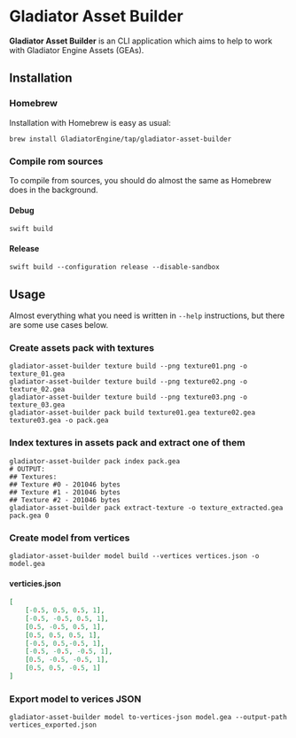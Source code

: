 # Gladiator Asset Builder

**Gladiator Asset Builder** is an CLI application which aims to help to work with Gladiator Engine Assets (GEAs).

## Installation
### Homebrew
Installation with Homebrew is easy as usual:
```shell
brew install GladiatorEngine/tap/gladiator-asset-builder
```
### Compile rom sources
To compile from sources, you should do almost the same as Homebrew does in the background.
#### Debug
```shell
swift build
```
#### Release
```shell
swift build --configuration release --disable-sandbox
```
## Usage
Almost everything what you need is written in `--help` instructions, but there are some use cases below.
### Create assets pack with textures
```shell
gladiator-asset-builder texture build --png texture01.png -o texture_01.gea
gladiator-asset-builder texture build --png texture02.png -o texture_02.gea
gladiator-asset-builder texture build --png texture03.png -o texture_03.gea
gladiator-asset-builder pack build texture01.gea texture02.gea texture03.gea -o pack.gea
```
### Index textures in assets pack and extract one of them
```shell
gladiator-asset-builder pack index pack.gea
# OUTPUT:
## Textures: 
## Texture #0 - 201046 bytes
## Texture #1 - 201046 bytes
## Texture #2 - 201046 bytes
gladiator-asset-builder pack extract-texture -o texture_extracted.gea pack.gea 0
```
### Create model from vertices
```shell
gladiator-asset-builder model build --vertices vertices.json -o model.gea
```
#### verticies.json
```json
[
    [-0.5, 0.5, 0.5, 1],
    [-0.5, -0.5, 0.5, 1],
    [0.5, -0.5, 0.5, 1],
    [0.5, 0.5, 0.5, 1],
    [-0.5, 0.5,-0.5, 1],
    [-0.5, -0.5, -0.5, 1],
    [0.5, -0.5, -0.5, 1],
    [0.5, 0.5, -0.5, 1]
]
```
### Export model to verices JSON
```shell
gladiator-asset-builder model to-vertices-json model.gea --output-path vertices_exported.json
```
